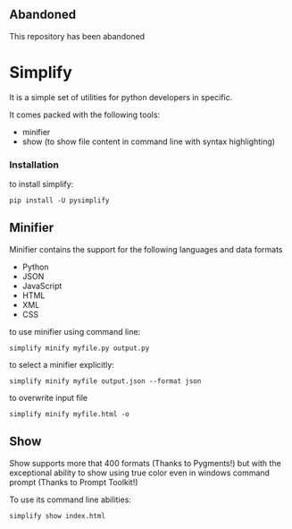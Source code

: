 ## **Abandoned**
This repository has been abandoned

# Simplify
It is a simple set of utilities for python developers in specific.

It comes packed with the following tools:
* minifier
* show (to show file content in command line with syntax highlighting)

### Installation
to install simplify:

```commandline
pip install -U pysimplify
```

## Minifier

Minifier contains the support for the following languages and data formats
* Python
* JSON
* JavaScript
* HTML
* XML
* CSS

to use minifier using command line:

```commandline
simplify minify myfile.py output.py
```

to select a minifier explicitly:

```commandline
simplify minify myfile output.json --format json 
```

to overwrite input file

```commandline
simplify minify myfile.html -o
```

## Show

Show supports more that 400 formats (Thanks to Pygments!) but with the exceptional
ability to show using true color even in windows command prompt (Thanks to Prompt Toolkit!)

To use its command line abilities:

```commandline
simplify show index.html
```

